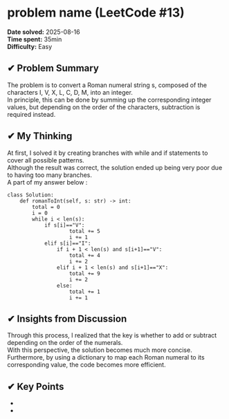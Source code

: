 # problem name (LeetCode #13)

**Date solved:** 2025-08-16  
**Time spent:** 35min  
**Difficulty:** Easy  

## ✔︎ Problem Summary
The problem is to convert a Roman numeral string s, composed of the characters I, V, X, L, C, D, M, into an integer.  
In principle, this can be done by summing up the corresponding integer values, but depending on the order of the characters, subtraction is required instead.  

## ✔︎ My Thinking
At first, I solved it by creating branches with while and if statements to cover all possible patterns.   
Although the result was correct, the solution ended up being very poor due to having too many branches.  
A part of my answer below :  
```
class Solution:
    def romanToInt(self, s: str) -> int:
        total = 0
        i = 0
        while i < len(s):
            if s[i]=="V":
                    total += 5
                    i += 1  
            elif s[i]=="I":
                if i + 1 < len(s) and s[i+1]=="V":
                    total += 4
                    i += 2
                elif i + 1 < len(s) and s[i+1]=="X":
                    total += 9
                    i += 2
                else:
                    total += 1
                    i += 1
```

## ✔︎ Insights from Discussion
Through this process, I realized that the key is whether to add or subtract depending on the order of the numerals.  
With this perspective, the solution becomes much more concise.  
Furthermore, by using a dictionary to map each Roman numeral to its corresponding value, the code becomes more efficient.  

## ✔︎ Key Points
- 
- 
